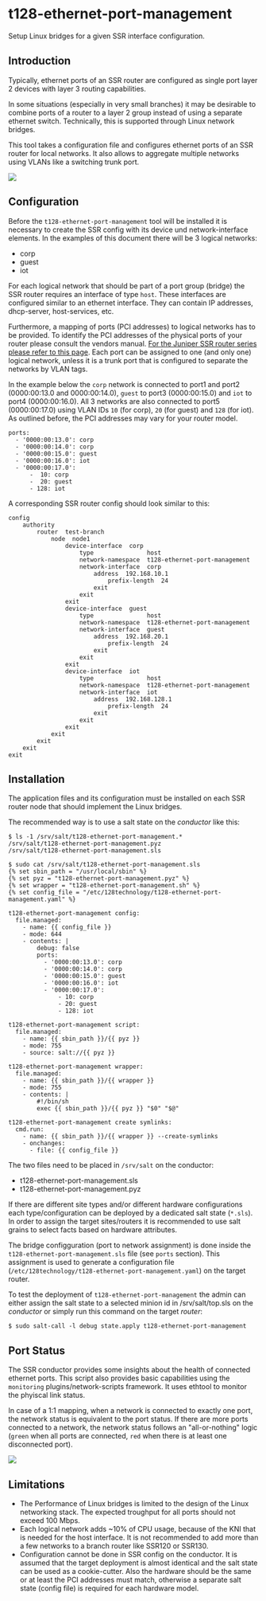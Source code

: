 # t128-ethernet-port-management

Setup Linux bridges for a given SSR interface configuration.


## Introduction

Typically, ethernet ports of an SSR router are configured as single port layer 2 devices with layer 3 routing capabilities.

In some situations (especially in very small branches) it may be desirable to combine ports of a router to a layer 2 group instead of using a separate ethernet switch. Technically, this is supported through Linux network bridges.

This tool takes a configuration file and configures ethernet ports of an SSR router for local networks. It also allows to aggregate multiple networks using VLANs like a switching trunk port.

![](t128-ethernet-port-management.png)


## Configuration

Before the `t128-ethernet-port-management` tool will be installed it is necessary to create the SSR config with its device und network-interface elements.  In the examples of this document there will be 3 logical networks:

* corp
* guest
* iot

For each logical network that should be part of a port group (bridge) the SSR router requires an interface of type `host`. These interfaces are configured similar to an ethernet interface. They can contain IP addresses, dhcp-server, host-services, etc.

Furthermore, a mapping of ports (PCI addresses) to logical networks has to be provided. To identify the PCI addresses of the physical ports of your router please consult the vendors manual.  [For the Juniper SSR router series please refer to this page](https://www.juniper.net/documentation/us/en/software/session-smart-router/docs/hdwr_ssr_device_port_layout/). Each port can be assigned to one (and only one) logical network, unless it is a trunk port that is configured to separate the networks by VLAN tags.

In the example below the `corp` network is connected to port1 and port2 (0000:00:13.0 and 0000:00:14.0), `guest` to port3 (0000:00:15.0) and `iot` to port4 (0000:00:16.0). All 3 networks are also connected to port5 (0000:00:17.0) using VLAN IDs `10` (for corp), `20` (for guest) and `128` (for iot). As outlined before, the PCI addresses may vary for your router model.

```
ports:
  - '0000:00:13.0': corp
  - '0000:00:14.0': corp
  - '0000:00:15.0': guest
  - '0000:00:16.0': iot
  - '0000:00:17.0':
      -  10: corp
      -  20: guest
      - 128: iot
```
A corresponding SSR router config should look similar to this:

```
config
    authority
        router  test-branch
            node  node1
                device-interface  corp
                    type               host
                    network-namespace  t128-ethernet-port-management
                    network-interface  corp
                        address  192.168.10.1
                            prefix-length  24
                        exit
                    exit
                exit
                device-interface  guest
                    type               host
                    network-namespace  t128-ethernet-port-management
                    network-interface  guest
                        address  192.168.20.1
                            prefix-length  24
                        exit
                    exit
                exit
                device-interface  iot
                    type               host
                    network-namespace  t128-ethernet-port-management
                    network-interface  iot
                        address  192.168.128.1
                            prefix-length  24
                        exit
                    exit
                exit
            exit
        exit
    exit
exit

```

## Installation

The application files and its configuration must be installed on each SSR router node that should implement the Linux bridges.

The recommended way is to use a salt state on the _conductor_ like this:

```
$ ls -1 /srv/salt/t128-ethernet-port-management.*
/srv/salt/t128-ethernet-port-management.pyz
/srv/salt/t128-ethernet-port-management.sls

$ sudo cat /srv/salt/t128-ethernet-port-management.sls
{% set sbin_path = "/usr/local/sbin" %}
{% set pyz = "t128-ethernet-port-management.pyz" %}
{% set wrapper = "t128-ethernet-port-management.sh" %}
{% set config_file = "/etc/128technology/t128-ethernet-port-management.yaml" %}

t128-ethernet-port-management config:
  file.managed:
    - name: {{ config_file }}
    - mode: 644
    - contents: |
        debug: false
        ports:
          - '0000:00:13.0': corp
          - '0000:00:14.0': corp
          - '0000:00:15.0': guest
          - '0000:00:16.0': iot
          - '0000:00:17.0':
              - 10: corp
              - 20: guest
              - 128: iot

t128-ethernet-port-management script:
  file.managed:
    - name: {{ sbin_path }}/{{ pyz }}
    - mode: 755
    - source: salt://{{ pyz }}

t128-ethernet-port-management wrapper:
  file.managed:
    - name: {{ sbin_path }}/{{ wrapper }}
    - mode: 755
    - contents: |
        #!/bin/sh
        exec {{ sbin_path }}/{{ pyz }} "$0" "$@"

t128-ethernet-port-management create symlinks:
  cmd.run:
    - name: {{ sbin_path }}/{{ wrapper }} --create-symlinks
    - onchanges:
      - file: {{ config_file }}
```

The two files need to be placed in `/srv/salt` on the conductor:

* t128-ethernet-port-management.sls
* t128-ethernet-port-management.pyz

If there are different site types and/or different hardware configurations each type/configuration can be deployed by a dedicated salt state (`*.sls`). In order to assign the target sites/routers it is recommended to use salt grains to select facts based on hardware attributes. 

The bridge configguration (port to network assignment) is done inside the `t128-ethernet-port-management.sls` file (see `ports` section). This assignment is used to generate a configuration file (`/etc/128technology/t128-ethernet-port-management.yaml`) on the target router.

To test the deployment of `t128-ethernet-port-management` the admin can either assign the salt state to a selected minion id in /srv/salt/top.sls on the _conductor_ or simply run this command on the target _router_:

```
$ sudo salt-call -l debug state.apply t128-ethernet-port-management
```

## Port Status

The SSR conductor provides some insights about the health of connected ethernet ports. This script also provides basic capabilities using the `monitoring` plugins/network-scripts framework. It uses ethtool to monitor the phyiscal link status.

In case of a 1:1 mapping, when a network is connected to exactly one port, the network status is equivalent to the port status. If there are more ports connected to a network, the network status follows an "all-or-nothing" logic (`green` when all ports are connected, `red` when there is at least one disconnected port).

![](port-status.png)

## Limitations

* The Performance of Linux bridges is limited to the design of the Linux networking stack. The expected troughput for all ports should not exceed 100 Mbps.
* Each logical network adds ~10% of CPU usage, because of the KNI that is needed for the host interface. It is not recommended to add more than a few networks to a branch router like SSR120 or SSR130.
* Configuration cannot be done in SSR config on the conductor. It is assumed that the target deployment is almost identical and the salt state can be used as a cookie-cutter. Also the hardware should be the same or at least the PCI addresses must match, otherwise a separate salt state (config file) is required for each hardware model.